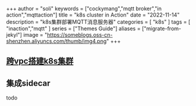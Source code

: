 +++
author = "soli"
keywords = ["cockymang","mqtt broker","in action","mqttaction"]
title = "k8s cluster in Action"
date = "2022-11-14"
description = "k8s集群部署MQTT消息服务器"
categories = [
"k8s"
]
tags = [
"inaction","mqtt"
]
series = ["Themes Guide"]
aliases = ["migrate-from-jekyl"]
image = "https://someblogs.oss-cn-shenzhen.aliyuncs.com/thumb/img4.png"
+++
<!--more-->
## [跨vpc搭建k8s集群](https://www.lanweihong.com/posts/56314/)
## 集成sidecar
todo